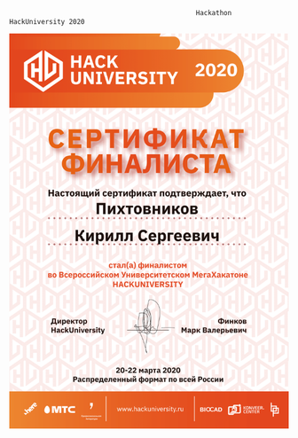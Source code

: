                                                    Hackathon HackUniversity 2020
                                        
![alt text](https://github.com/kpikhtovnikov/Hackathon-HackUniversity-2020/blob/main/%D0%A1%D0%B5%D1%80%D1%82%D0%B8%D1%84%D0%B8%D0%BA%D0%B0%D1%82.png)
